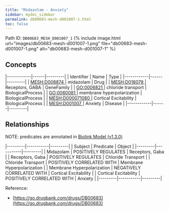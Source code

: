 ```yaml
---
title: "Midazolam - Anxiety"
sidebar: mydoc_sidebar
permalink: db00683-mesh-d001007-1.html
toc: false 
---
```



Path ID: `DB00683_MESH_D001007_1`
{% include image.html url="images/db00683-mesh-d001007-1.png" file="db00683-mesh-d001007-1.png" alt="db00683-mesh-d001007-1" %}

## Concepts

|------------|------|---------|
| Identifier | Name | Type    |
|------------|------|---------|
| <a href="https://identifiers.org/MESH:D008874">MESH:D008874 </a> | midazolam | Drug |
| <a href="https://identifiers.org/MESH:D018079">MESH:D018079 </a> | Receptors, GABA | GeneFamily |
| <a href="https://identifiers.org/GO:0006821">GO:0006821 </a> | chloride transport | BiologicalProcess |
| <a href="https://identifiers.org/GO:0060081">GO:0060081 </a> | membrane hyperpolarization | BiologicalProcess |
| <a href="https://identifiers.org/MESH:D000071080">MESH:D000071080 </a> | Cortical Excitability | BiologicalProcess |
| <a href="https://identifiers.org/MESH:D001007">MESH:D001007 </a> | Anxiety | Disease |
|------------|------|---------|

## Relationships


NOTE: predicates are annotated in <a href="https://github.com/biolink/biolink-model/releases/tag/v1.3.0">Biolink Model (v1.3.0)</a>

|---------|-----------|---------|
| Subject | Predicate | Object  |
|---------|-----------|---------|
| Midazolam | POSITIVELY REGULATES | Receptors, Gaba |
| Receptors, Gaba | POSITIVELY REGULATES | Chloride Transport |
| Chloride Transport | POSITIVELY CORRELATED WITH | Membrane Hyperpolarization |
| Membrane Hyperpolarization | NEGATIVELY CORRELATED WITH | Cortical Excitability |
| Cortical Excitability | POSITIVELY CORRELATED WITH | Anxiety |
|---------|-----------|---------|

Reference: 
  - [https://go.drugbank.com/drugs/DB00683](https://go.drugbank.com/drugs/DB00683)
